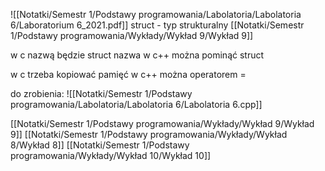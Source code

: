 ![[Notatki/Semestr 1/Podstawy programowania/Labolatoria/Labolatoria 6/Laboratorium 6_2021.pdf]]
struct - typ strukturalny
[[Notatki/Semestr 1/Podstawy programowania/Wykłady/Wykład 9/Wykład 9]]

w c nazwą będzie struct nazwa
w c++ można pominąć struct

w c trzeba kopiować pamięć
w c++ można operatorem =

do zrobienia:
![[Notatki/Semestr 1/Podstawy programowania/Labolatoria/Labolatoria 6/Labolatoria 6.cpp]]

[[Notatki/Semestr 1/Podstawy programowania/Wykłady/Wykład 9/Wykład 9]]
[[Notatki/Semestr 1/Podstawy programowania/Wykłady/Wykład 8/Wykład 8]]
[[Notatki/Semestr 1/Podstawy programowania/Wykłady/Wykład 10/Wykład 10]]